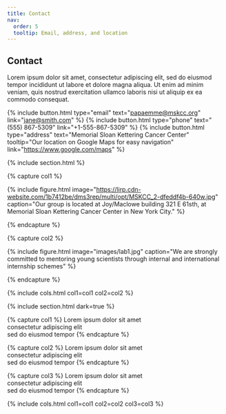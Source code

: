 ```yaml
---
title: Contact
nav:
  order: 5
  tooltip: Email, address, and location
---
```


## Contact

Lorem ipsum dolor sit amet, consectetur adipiscing elit, sed do eiusmod tempor
incididunt ut labore et dolore magna aliqua. Ut enim ad minim veniam, quis
nostrud exercitation ullamco laboris nisi ut aliquip ex ea commodo consequat.

{%
  include button.html
  type="email"
  text="papaemme@mskcc.org"
  link="jane@smith.com"
%}
{%
  include button.html
  type="phone"
  text="(555) 867-5309"
  link="+1-555-867-5309"
%}
{%
  include button.html
  type="address"
  text="Memorial Sloan Kettering Cancer Center"
  tooltip="Our location on Google Maps for easy navigation"
  link="https://www.google.com/maps"
%}

{% include section.html %}

{% capture col1 %}

{%
  include figure.html
  image="https://lirp.cdn-website.com/1b7412be/dms3rep/multi/opt/MSKCC_2-dfeddf4b-640w.jpg"
  caption="Our group is located at Joy/Maclowe building 321 E 61sth, at Memorial Sloan Kettering Cancer Center in New York City."
%}

{% endcapture %}

{% capture col2 %}

{%
  include figure.html
  image="images/lab1.jpg"
  caption="We are strongly committed to mentoring young scientists through internal and international internship schemes"
%}

{% endcapture %}

{% include cols.html col1=col1 col2=col2 %}

{% include section.html dark=true %}

{% capture col1 %}
Lorem ipsum dolor sit amet  
consectetur adipiscing elit  
sed do eiusmod tempor
{% endcapture %}

{% capture col2 %}
Lorem ipsum dolor sit amet  
consectetur adipiscing elit  
sed do eiusmod tempor
{% endcapture %}

{% capture col3 %}
Lorem ipsum dolor sit amet  
consectetur adipiscing elit  
sed do eiusmod tempor
{% endcapture %}

{% include cols.html col1=col1 col2=col2 col3=col3 %}
